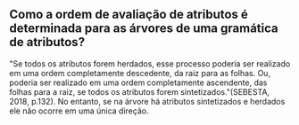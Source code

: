## Como a ordem de avaliação de atributos é determinada para as árvores de uma gramática de atributos?

"Se todos os atributos forem herdados, esse processo poderia ser realizado em uma ordem completamente descedente, da raiz para as folhas. Ou, poderia ser realizado em uma ordem completamente ascendente, das folhas para a raiz, se todos os atributos forem sintetizados."(SEBESTA, 2018, p.132). No entanto, se na árvore há atributos sintetizados e herdados ele não ocorre em uma única direção.
